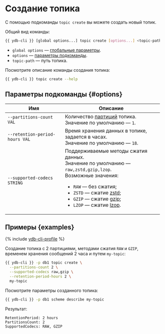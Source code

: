 # Создание топика

С помощью подкоманды `topic create` вы можете создать новый топик.

Общий вид команды:

```bash
{{ ydb-cli }} [global options...] topic create [options...] <topic-path>
```

* `global options` — [глобальные параметры](commands/global-options.md).
* `options` — [параметры подкоманды](#options).
* `topic-path` — путь топика.

Посмотрите описание команды создания топика:

```bash
{{ ydb-cli }} topic create --help
```

## Параметры подкоманды {#options}

Имя | Описание
---|---
`--partitions-count VAL`| Количество [партиций](../../concepts/topic.md#partitioning) топика.<br>Значение по умолчанию — `1`.
`--retention-period-hours VAL` | Время хранения данных в топике, задается в часах.<br>Значение по умолчанию — `18`.
`--supported-codecs STRING` | Поддерживаемые методы сжатия данных.<br>Значение по умолчанию — `raw,zstd,gzip,lzop`.<br>Возможные значения:<ul><li>`RAW` — без сжатия;</li><li>`ZSTD` — сжатие [zstd](https://ru.wikipedia.org/wiki/Zstandard);</li><li>`GZIP` — сжатие [gzip](https://ru.wikipedia.org/wiki/Gzip);</li><li>`LZOP` — сжатие [lzop](https://ru.wikipedia.org/wiki/Lzop).</li></ul>

## Примеры {examples}

{% include [ydb-cli-profile](../../_includes/ydb-cli-profile.md) %}

Создание топика с 2 партициями, методами сжатия `RAW` и `GZIP`, временем хранения сообщений 2 часа и путем `my-topic`:

```bash
{{ ydb-cli }} -p db1 topic create \
  --partitions-count 2 \
  --supported-codecs raw,gzip \
  --retention-period-hours 2 \
  my-topic
```

Посмотрите параметры созданного топика:

```bash
{{ ydb-cli }} -p db1 scheme describe my-topic
```

Результат:

```text
RetentionPeriod: 2 hours
PartitionsCount: 2
SupportedCodecs: RAW, GZIP
```
